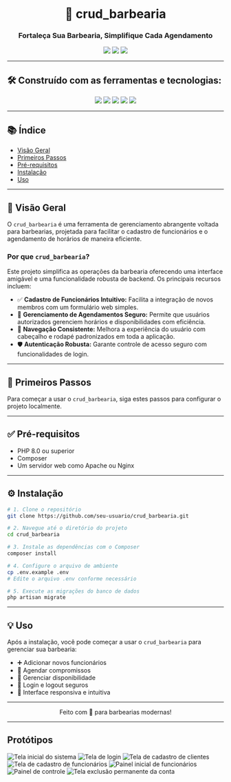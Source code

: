 
<h1 align="center">💈 crud_barbearia</h1>
<h3 align="center">Fortaleça Sua Barbearia, Simplifique Cada Agendamento</h3>

<p align="center">
  <img src="https://img.shields.io/badge/status-último%20commit%20%7C%20maio-green" />
  <img src="https://img.shields.io/badge/language-PHP-blue" />
  <img src="https://img.shields.io/badge/completion-77.8%25-yellow" />
</p>

---

## 🛠️ Construído com as ferramentas e tecnologias:

<p align="center">
  <img src="https://img.shields.io/badge/language-PHP-blue" />
  <img src="https://img.shields.io/badge/database-SQLite-lightgrey" />
  <img src="https://img.shields.io/badge/server-XAMPP-orange" />
  <img src="https://img.shields.io/badge/frontend-HTML5-red" />
  <img src="https://img.shields.io/badge/style-CSS3-blueviolet" />
</p>

---

## 📚 Índice

- [Visão Geral](#visão-geral)
- [Primeiros Passos](#primeiros-passos)
- [Pré-requisitos](#pré-requisitos)
- [Instalação](#instalação)
- [Uso](#uso)

---

## 📖 Visão Geral

O `crud_barbearia` é uma ferramenta de gerenciamento abrangente voltada para barbearias, projetada para facilitar o cadastro de funcionários e o agendamento de horários de maneira eficiente.

### Por que `crud_barbearia`?

Este projeto simplifica as operações da barbearia oferecendo uma interface amigável e uma funcionalidade robusta de backend. Os principais recursos incluem:

- ✅ **Cadastro de Funcionários Intuitivo:** Facilita a integração de novos membros com um formulário web simples.  
- 🔐 **Gerenciamento de Agendamentos Seguro:** Permite que usuários autorizados gerenciem horários e disponibilidades com eficiência.  
- 🧭 **Navegação Consistente:** Melhora a experiência do usuário com cabeçalho e rodapé padronizados em toda a aplicação.  
- 🛡️ **Autenticação Robusta:** Garante controle de acesso seguro com funcionalidades de login.  

---

## 🚀 Primeiros Passos

Para começar a usar o `crud_barbearia`, siga estes passos para configurar o projeto localmente.

---

## ✅ Pré-requisitos

- PHP 8.0 ou superior  
- Composer  
- Um servidor web como Apache ou Nginx  

---

## ⚙️ Instalação

```bash
# 1. Clone o repositório
git clone https://github.com/seu-usuario/crud_barbearia.git

# 2. Navegue até o diretório do projeto
cd crud_barbearia

# 3. Instale as dependências com o Composer
composer install

# 4. Configure o arquivo de ambiente
cp .env.example .env
# Edite o arquivo .env conforme necessário

# 5. Execute as migrações do banco de dados
php artisan migrate
```

---

## 💡 Uso

Após a instalação, você pode começar a usar o `crud_barbearia` para gerenciar sua barbearia:

- ➕ Adicionar novos funcionários  
- 📅 Agendar compromissos  
- 📆 Gerenciar disponibilidade  
- 🔐 Login e logout seguros  
- 📱 Interface responsiva e intuitiva  

---

<p align="center">
  Feito com 💈 para barbearias modernas!
</p>


---

## Protótipos

![Tela inicial do sistema](docs/protótipos/telas/home.jpg)
![Tela de login](docs/protótipos/telas/login.jpg)
![Tela de cadastro de clientes](docs/protótipos/telas/cadastro_clientes.jpg)
![Tela de cadastro de funcionários](docs/protótipos/telas/cadastro_funcionario.jpg)
![Painel inicial de funcionários](docs/protótipos/telas/painel_funcionarios.jpg)
![Painel de controle](docs/protótipos/telas/painel.jpg)
![Tela exclusão permanente da conta](docs/protótipos/telas/excluir_conta.jpg)
